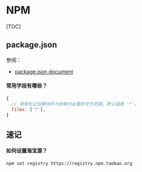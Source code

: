 # NPM

[TOC]

## package.json

参阅：

* [package.json document](https://docs.npmjs.com/cli/v8/configuring-npm/package-json)

#### 常用字段有哪些？

```js
{
  // 用来标记当模块作为依赖时必要的文件范围，默认值是 '*'。
  files: ['*'],
}
```

## 速记

#### 如何设置淘宝源？

```bash
npm set registry https://registry.npm.taobao.org
```
